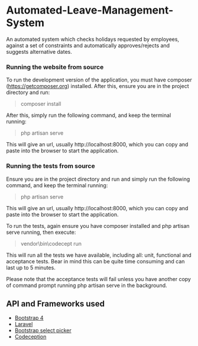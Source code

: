 # Automated-Leave-Management-System
An automated system which checks holidays requested by employees, against a set of constraints and automatically approves/rejects and suggests alternative dates.

### Running the website from source
To run the development version of the application, you must have composer (https://getcomposer.org) installed. After this, ensure you are in the project directory and run:

> composer install

After this, simply run the following command, and keep the terminal running: 

> php artisan serve

This will give an url, usually http://localhost:8000, which you can copy and paste into the browser to start the application.

### Running the tests from source
Ensure you are in the project directory and run and simply run the following command, and keep the terminal running:
> php artisan serve
 
This will give an url, usually http://localhost:8000, which you can copy and paste into the browser to start the application.
 
To run the tests, again ensure you have composer installed and php artisan serve running, then execute:
 
> vendor\bin\codecept run
 
This will run all the tests we have available, including all: unit, functional and acceptance tests. Bear in mind this can be quite time consuming and can last up to 5 minutes.

Please note that the acceptance tests will fail unless you have another copy of command prompt running php artisan serve in the background.

## API and Frameworks used
* [Bootstrap 4](https://getbootstrap.com)
* [Laravel](https://laravel.com)
* [Bootstrap select picker](https://developer.snapappointments.com/bootstrap-select/)
* [Codeception](https://codeception.com)
